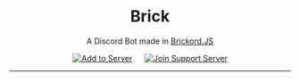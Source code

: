 <div align="center">

# Brick
A Discord Bot made in [Brickord.JS](https://github.com/Brycked/brickord.js)

[![Add to Server](https://cdn.discordapp.com/attachments/970085989911494717/996737044602699846/invite.png)](https://discord.com/api/oauth2/authorize?client_id=968169837039878224&permissions=412854119488&scope=bot%20applications.commands)
&emsp;
[![Join Support Server](https://cdn.discordapp.com/attachments/970085989911494717/996737044392972328/join.png)](https://discord.gg/nkJCxU9STT)
</div>

---

